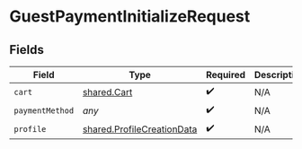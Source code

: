 # GuestPaymentInitializeRequest


## Fields

| Field                                                                           | Type                                                                            | Required                                                                        | Description                                                                     |
| ------------------------------------------------------------------------------- | ------------------------------------------------------------------------------- | ------------------------------------------------------------------------------- | ------------------------------------------------------------------------------- |
| `cart`                                                                          | [shared.Cart](../../../sdk/models/shared/cart.md)                               | :heavy_check_mark:                                                              | N/A                                                                             |
| `paymentMethod`                                                                 | *any*                                                                           | :heavy_check_mark:                                                              | N/A                                                                             |
| `profile`                                                                       | [shared.ProfileCreationData](../../../sdk/models/shared/profilecreationdata.md) | :heavy_check_mark:                                                              | N/A                                                                             |